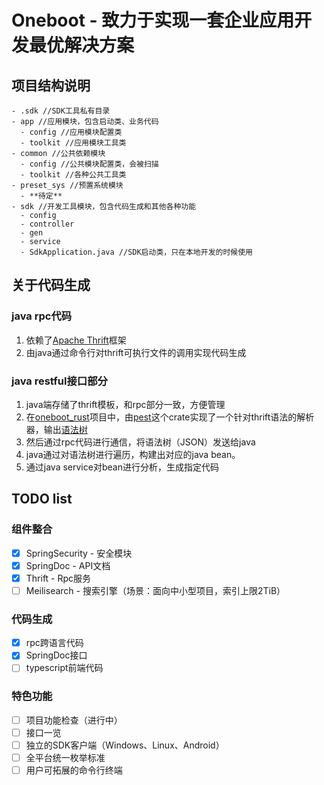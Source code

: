 # Oneboot - 致力于实现一套企业应用开发最优解决方案

## 项目结构说明

```log
- .sdk //SDK工具私有目录
- app //应用模块，包含启动类、业务代码
  - config //应用模块配置类
  - toolkit //应用模块工具类
- common //公共依赖模块
  - config //公共模块配置类，会被扫描
  - toolkit //各种公共工具类
- preset_sys //预置系统模块
  - **待定**
- sdk //开发工具模块，包含代码生成和其他各种功能
  - config
  - controller
  - gen
  - service
  - SdkApplication.java //SDK启动类，只在本地开发的时候使用
```

## 关于代码生成

### java rpc代码

1. 依赖了[Apache Thrift](https://thrift.apache.org/)框架
2. 由java通过命令行对thrift可执行文件的调用实现代码生成

### java restful接口部分

1. java端存储了thrift模板，和rpc部分一致，方便管理
2. 在[oneboot_rust](https://github.com/AlphaFoxz/oneboot_rust)项目中，由[pest](https://crates.io/crates/pest)这个crate实现了一个针对thrift语法的解析器，输出[语法树](https://baike.baidu.com/item/%E8%AF%AD%E6%B3%95%E6%95%B0?fromtitle=%E8%AF%AD%E6%B3%95%E6%A0%91)
3. 然后通过rpc代码进行通信，将语法树（JSON）发送给java
4. java通过对语法树进行遍历，构建出对应的java bean。
5. 通过java service对bean进行分析，生成指定代码

## TODO list

### 组件整合

- [X]  SpringSecurity - 安全模块
- [X]  SpringDoc - API文档
- [X]  Thrift - Rpc服务
- [ ]  Meilisearch - 搜索引擎（场景：面向中小型项目，索引上限2TiB）

### 代码生成

- [X]  rpc跨语言代码
- [X]  SpringDoc接口
- [ ]  typescript前端代码

### 特色功能

- [ ]  项目功能检查（进行中）
- [ ]  接口一览
- [ ]  独立的SDK客户端（Windows、Linux、Android）
- [ ]  全平台统一枚举标准
- [ ]  用户可拓展的命令行终端
